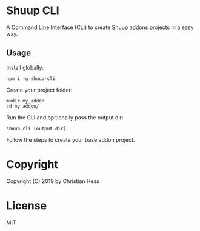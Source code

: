 # Shuup CLI
A Command Line Interface (CLI) to create Shuup addons projects in a easy way.

## Usage

Install globally:

```
npm i -g shuup-cli
```

Create your project folder:

```
mkdir my_addon
cd my_addon/
```

Run the CLI and opitionally pass the output dir:

```
shuup-cli [output-dir]
```

Follow the steps to create your base addon project.

# Copyright

Copyright (C) 2019 by Christian Hess

# License

MIT
